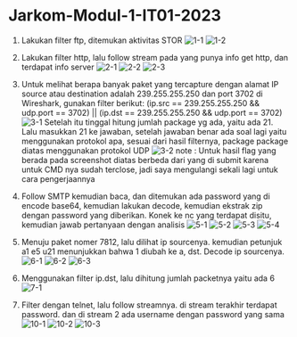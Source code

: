 # Jarkom-Modul-1-IT01-2023
1. Lakukan filter ftp, ditemukan aktivitas STOR
![1-1](https://github.com/Koro129/Jarkom-Modul-1-IT01-2023/blob/main/screenshot/1-1.jpg)
![1-2](https://github.com/Koro129/Jarkom-Modul-1-IT01-2023/blob/main/screenshot/no1%20terminal.jpg)

2. Lakukan filter http, lalu follow stream pada yang punya info get http, dan terdapat info server
![2-1](https://github.com/Koro129/Jarkom-Modul-1-IT01-2023/blob/main/screenshot/2-1.jpg)
![2-2](https://github.com/Koro129/Jarkom-Modul-1-IT01-2023/blob/main/screenshot/2-2.jpg)
![2-3](https://github.com/Koro129/Jarkom-Modul-1-IT01-2023/blob/main/screenshot/no2%20terminal.jpg)

3. Untuk melihat berapa banyak paket yang tercapture dengan alamat IP source atau destination adalah 239.255.255.250 dan port 3702 di Wireshark, gunakan filter berikut:
(ip.src == 239.255.255.250 && udp.port == 3702) || (ip.dst == 239.255.255.250 && udp.port == 3702)
![3-1](https://github.com/Koro129/Jarkom-Modul-1-IT01-2023/blob/main/screenshot/3.png)
Setelah itu tinggal hitung jumlah package yg ada, yaitu ada 21. Lalu masukkan 21 ke jawaban, setelah jawaban benar ada soal lagi yaitu menggunakan protokol apa, sesuai dari hasil filternya, package package diatas menggunakan protokol UDP
![3-2](https://github.com/Koro129/Jarkom-Modul-1-IT01-2023/blob/main/screenshot/3%20terminal.png)
note : Untuk hasil flag yang berada pada screenshot diatas berbeda dari yang di submit karena untuk CMD nya sudah terclose, jadi saya mengulangi sekali lagi untuk cara pengerjaannya

5. Follow SMTP kemudian baca, dan ditemukan ada password yang di encode base64, kemudian lakukan decode, kemudian ekstrak zip dengan password yang diberikan. Konek ke nc yang terdapat disitu, kemudian jawab pertanyaan dengan analisis
![5-1](https://github.com/Koro129/Jarkom-Modul-1-IT01-2023/blob/main/screenshot/5-1.jpg)
![5-2](https://github.com/Koro129/Jarkom-Modul-1-IT01-2023/blob/main/screenshot/5-2.jpg)
![5-3](https://github.com/Koro129/Jarkom-Modul-1-IT01-2023/blob/main/screenshot/5-3.jpg)
![5-4](https://github.com/Koro129/Jarkom-Modul-1-IT01-2023/blob/main/screenshot/no5%20terminal.jpg)

6. Menuju paket nomer 7812, lalu dilihat ip sourcenya. kemudian petunjuk a1 e5 u21 menunjukkan bahwa 1 diubah ke a, dst. Decode ip sourcenya.
![6-1](https://github.com/Koro129/Jarkom-Modul-1-IT01-2023/blob/main/screenshot/6-1.jpg)
![6-2](https://github.com/Koro129/Jarkom-Modul-1-IT01-2023/blob/main/screenshot/6-2.jpg)
![6-3](https://github.com/Koro129/Jarkom-Modul-1-IT01-2023/blob/main/screenshot/no6%20terminal.jpg)

7. Menggunakan filter ip.dst, lalu dihitung jumlah packetnya yaitu ada 6
![7-1](https://github.com/Koro129/Jarkom-Modul-1-IT01-2023/blob/main/screenshot/7.jpg)

10. Filter dengan telnet, lalu follow streamnya. di stream terakhir terdapat password. dan di stream 2 ada username dengan password yang sama
![10-1](https://github.com/Koro129/Jarkom-Modul-1-IT01-2023/blob/main/screenshot/10-1.jpg)
![10-2](https://github.com/Koro129/Jarkom-Modul-1-IT01-2023/blob/main/screenshot/10-2.jpg)
![10-3](https://github.com/Koro129/Jarkom-Modul-1-IT01-2023/blob/main/screenshot/no10%20terminal.jpg)
